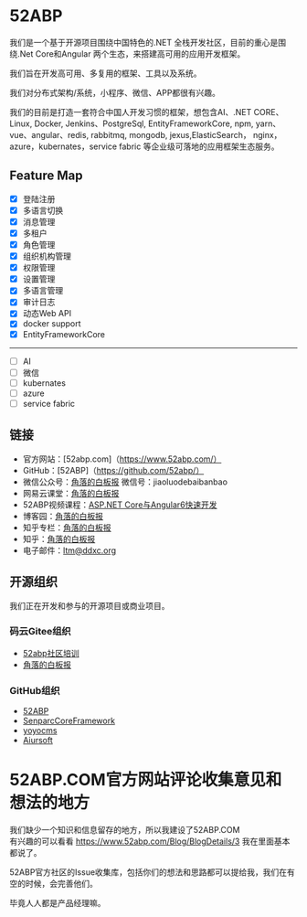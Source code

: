 # 52ABP

我们是一个基于开源项目围绕中国特色的.NET 全栈开发社区，目前的重心是围绕.Net Core和Angular 两个生态，来搭建高可用的应用开发框架。

我们旨在开发高可用、多复用的框架、工具以及系统。

我们对分布式架构/系统，小程序、微信、APP都很有兴趣。

我们的目前是打造一套符合中国人开发习惯的框架，想包含AI、.NET CORE、 Linux, Docker, Jenkins、PostgreSql, EntityFrameworkCore, npm, yarn、vue、angular、redis, rabbitmq, mongodb, jexus,ElasticSearch， nginx，azure，kubernates，service fabric 等企业级可落地的应用框架生态服务。


## Feature Map

- [x] 登陆注册
- [x] 多语言切换
- [x] 消息管理
- [x] 多租户
- [x] 角色管理
- [x] 组织机构管理
- [x] 权限管理
- [x] 设置管理
- [x] 多语言管理
- [x] 审计日志
- [x] 动态Web API
- [x] docker support
- [x] EntityFrameworkCore
----
- [ ] AI
- [ ] 微信
- [ ] kubernates
- [ ] azure
- [ ] service fabric

## 链接

* 官方网站：[52abp.com]（https://www.52abp.com/）
* GitHub：[52ABP]（https://github.com/52abp/）
* 微信公众号：[角落的白板报](http://mp.weixin.qq.com/profile?src=3&timestamp=1543463624&ver=1&signature=hRm1TI4zh80GpKxR5LYIc9SyUcyUPiM1EE8qlUdm4da6auvHFsEVlvZbje-nnhQtIUEbcoMAZs0r4SD9bkcarg==) 微信号：jiaoluodebaibanbao
* 网易云课堂：[角落的白板报](https://study.163.com/provider/400000000309007/index.htm?share=2&shareId=400000000309007)
* 52ABP视频课程：[ASP.NET Core与Angular6快速开发](https://dwz.cn/kQydQrTe)
* 博客园：[角落的白板报](https://www.cnblogs.com/wer-ltm/)
* 知乎专栏：[角落的白板报](https://zhuanlan.zhihu.com/52abp)
* 知乎：[角落的白板报](https://www.zhihu.com/people/52abp/activities)
* 电子邮件：ltm@ddxc.org

## 开源组织

我们正在开发和参与的开源项目或商业项目。

### 码云Gitee组织

* [52abp社区培训](https://gitee.com/aiabpedu/dashboard)
* [角落的白板报](https://gitee.com/yoyocms/)

### GitHub组织

* [52ABP](https://github.com/52ABP)
* [SenparcCoreFramework](https://github.com/SenparcCoreFramework)
* [yoyocms](https://github.com/yoyocms)
* [Aiursoft](https://github.com/AiursoftWeb)

# 52ABP.COM官方网站评论收集意见和想法的地方

我们缺少一个知识和信息留存的地方，所以我建设了52ABP.COM  
有兴趣的可以看看 https://www.52abp.com/Blog/BlogDetails/3 我在里面基本都说了。

52ABP官方社区的Issue收集库，包括你们的想法和思路都可以提给我，我们在有空的时候，会完善他们。

毕竟人人都是产品经理嘛。
